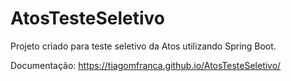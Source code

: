 # AtosTesteSeletivo
Projeto criado para teste seletivo da Atos utilizando Spring Boot.

Documentação:
https://tiagomfranca.github.io/AtosTesteSeletivo/
